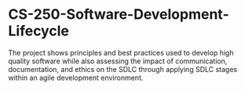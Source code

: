 # CS-250-Software-Development-Lifecycle
The project shows principles and best practices used to develop high quality software while also assessing the impact of communication, documentation, and ethics on the SDLC through applying SDLC stages within an agile development environment.
